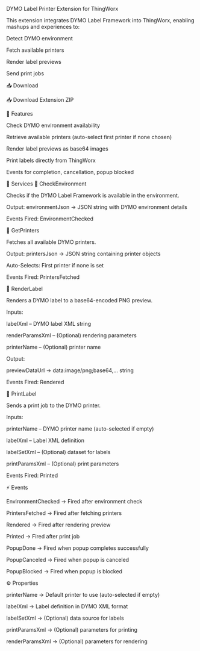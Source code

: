 DYMO Label Printer Extension for ThingWorx

This extension integrates DYMO Label Framework into ThingWorx, enabling mashups and experiences to:

Detect DYMO environment

Fetch available printers

Render label previews

Send print jobs

📥 Download

📥 Download Extension ZIP

🚀 Features

Check DYMO environment availability

Retrieve available printers (auto-select first printer if none chosen)

Render label previews as base64 images

Print labels directly from ThingWorx

Events for completion, cancellation, popup blocked

📂 Services
🔹 CheckEnvironment

Checks if the DYMO Label Framework is available in the environment.

Output: environmentJson → JSON string with DYMO environment details

Events Fired: EnvironmentChecked

🔹 GetPrinters

Fetches all available DYMO printers.

Output: printersJson → JSON string containing printer objects

Auto-Selects: First printer if none is set

Events Fired: PrintersFetched

🔹 RenderLabel

Renders a DYMO label to a base64-encoded PNG preview.

Inputs:

labelXml – DYMO label XML string

renderParamsXml – (Optional) rendering parameters

printerName – (Optional) printer name

Output:

previewDataUrl → data:image/png;base64,... string

Events Fired: Rendered

🔹 PrintLabel

Sends a print job to the DYMO printer.

Inputs:

printerName – DYMO printer name (auto-selected if empty)

labelXml – Label XML definition

labelSetXml – (Optional) dataset for labels

printParamsXml – (Optional) print parameters

Events Fired: Printed

⚡ Events

EnvironmentChecked → Fired after environment check

PrintersFetched → Fired after fetching printers

Rendered → Fired after rendering preview

Printed → Fired after print job

PopupDone → Fired when popup completes successfully

PopupCanceled → Fired when popup is canceled

PopupBlocked → Fired when popup is blocked

⚙️ Properties

printerName → Default printer to use (auto-selected if empty)

labelXml → Label definition in DYMO XML format

labelSetXml → (Optional) data source for labels

printParamsXml → (Optional) parameters for printing

renderParamsXml → (Optional) parameters for rendering
